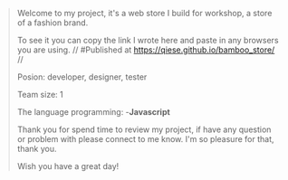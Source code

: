 >Welcome to my project, it's a web store I build for workshop, a store of a fashion brand. 
>
>To see it you can copy the link I wrote here and paste in any browsers you are using.
>//
#Published at https://qiese.github.io/bamboo_store/
>//
>
>Posion: developer, designer, tester
>
>Team size: 1
>
>The language programming:
>-**Javascript**
>
>Thank you for spend time to review my project, if have any question or problem with please connect to me know. I'm so pleasure for that, thank you.
>
>Wish you have a great day!
